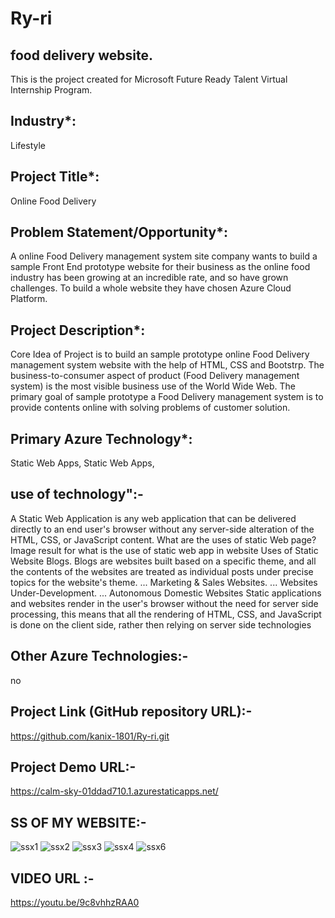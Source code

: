 # Ry-ri
## food delivery website.
This is the project created for Microsoft Future Ready Talent Virtual Internship Program.

## Industry*:
Lifestyle

## Project Title*:
Online Food Delivery

## Problem Statement/Opportunity*:
A online Food Delivery management system site company wants to build a sample Front End prototype website for their business as the online food industry has been growing at an incredible rate, and so have grown challenges. To build a whole website they have chosen Azure Cloud Platform.

## Project Description*:
Core Idea of Project is to build an sample prototype online Food Delivery management system website with the help of HTML, CSS and Bootstrp. The business-to-consumer aspect of product (Food Delivery management system) is the most visible business use of the World Wide Web. The primary goal of sample prototype a Food Delivery management system is to provide contents online with solving problems of customer solution.

## Primary Azure Technology*:
Static Web Apps, Static Web Apps,

## use of technology":-
A Static Web Application is any web application that can be delivered directly to an end user's browser without any server-side alteration of the HTML, CSS, or JavaScript content. What are the uses of static Web page? Image result for what is the use of static web app in website Uses of Static Website Blogs. Blogs are websites built based on a specific theme, and all the contents of the websites are treated as individual posts under precise topics for the website's theme. ... Marketing & Sales Websites. ... Websites Under-Development. ... Autonomous Domestic Websites Static applications and websites render in the user's browser without the need for server side processing, this means that all the rendering of HTML, CSS, and JavaScript is done on the client side, rather then relying on server side technologies

## Other Azure Technologies:-
no

## Project Link (GitHub repository URL):-
https://github.com/kanix-1801/Ry-ri.git

## Project Demo URL:-
https://calm-sky-01ddad710.1.azurestaticapps.net/

## SS OF MY WEBSITE:-
![ssx1](https://user-images.githubusercontent.com/72912708/179338385-7ad6450d-4b6a-45d6-abcf-b6ec74b5a55a.png)
![ssx2](https://user-images.githubusercontent.com/72912708/179338370-cf73cf0f-ffa1-4969-9995-fd5d39301a51.png)
![ssx3](https://user-images.githubusercontent.com/72912708/179338374-6723fe42-7a1f-4249-a1e5-8304f67cb212.png)
![ssx4](https://user-images.githubusercontent.com/72912708/179338359-7cbfdc5a-d81a-49b8-b777-cbee3c88a0c5.png)
![ssx6](https://user-images.githubusercontent.com/72912708/179338393-1f7fa7a3-c30c-438b-af74-346912be086c.png)



## VIDEO URL :-
https://youtu.be/9c8vhhzRAA0

